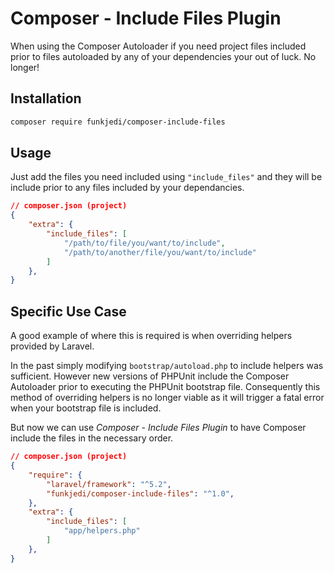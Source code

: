 # Composer - Include Files Plugin

When using the Composer Autoloader if you need project files included prior to files autoloaded by any of your dependencies your out of luck. No longer!

## Installation

```bash
composer require funkjedi/composer-include-files
```

## Usage

Just add the files you need included using `"include_files"` and they will be include prior to any files included by your dependancies.

```json
// composer.json (project)
{
    "extra": {
        "include_files": [
            "/path/to/file/you/want/to/include",
            "/path/to/another/file/you/want/to/include"
        ]
    },
}
```

## Specific Use Case

A good example of where this is required is when overriding helpers provided by Laravel.

In the past simply modifying `bootstrap/autoload.php` to include helpers was sufficient. However new versions of PHPUnit include the Composer Autoloader prior to executing the PHPUnit bootstrap file. Consequently this method of overriding helpers is no longer viable as it will trigger a fatal error when your bootstrap file is included.

But now we can use *Composer - Include Files Plugin* to have Composer include the files in the necessary order.

```json
// composer.json (project)
{
    "require": {
        "laravel/framework": "^5.2",
        "funkjedi/composer-include-files": "^1.0",
    },
    "extra": {
        "include_files": [
            "app/helpers.php"
        ]
    },
}
```

